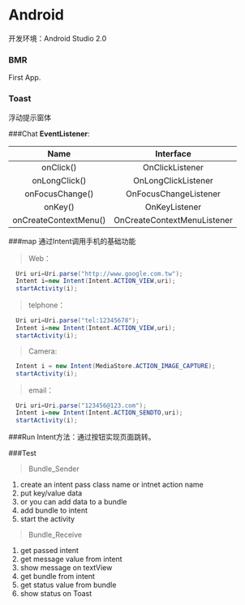 Android
===================================  
开发环境：Android Studio 2.0



### BMR
  First App.
  
### Toast 
  浮动提示窗体
  
###Chat 
**EventListener**:

| Name                   |Interface                      |     
|:----------------------:|:-----------------------------:|
|   onClick()            | OnClickListener               |
|  onLongClick()         | OnLongClickListener           |      
|  onFocusChange()       | OnFocusChangeListener         |      
|    onKey()             | OnKeyListener                 |
| onCreateContextMenu()  | OnCreateContextMenuListener   |  
  
###map
  通过Intent调用手机的基础功能
  
  >Web：
  ```java
    Uri uri=Uri.parse("http://www.google.com.tw"); 
    Intent i=new Intent(Intent.ACTION_VIEW,uri); 
    startActivity(i);
  ```
  >telphone：
  ```java
    Uri uri=Uri.parse("tel:12345678"); 
    Intent i=new Intent(Intent.ACTION_VIEW,uri); 
    startActivity(i); 
  ```
  >Camera:
  ```java
    Intent i = new Intent(MediaStore.ACTION_IMAGE_CAPTURE);
    startActivity(i);
  ```
  >email：
  ```java
    Uri uri=Uri.parse("123456@123.com"); 
    Intent i=new Intent(Intent.ACTION_SENDTO,uri);
    startActivity(i); 
  ```

###Run
  Intent方法：通过按钮实现页面跳转。
  
###Test

>Bundle_Sender
  1. create an intent pass class name or intnet action name   
  2. put key/value data
  3. or you can add data to a bundle
  4. add bundle to intent
  5. start the activity
  
>Bundle_Receive
  1. get passed intent
  2. get message value from intent
  3. show message on textView
  4. get bundle from intent
  5. get status value from bundle
  6. show status on Toast








  
  
  
